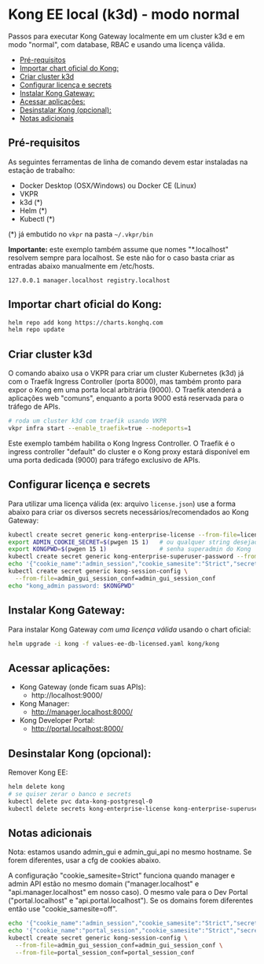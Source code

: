 # Kong EE local (k3d) - modo normal <!-- omit in toc -->

Passos para executar Kong Gateway localmente em um cluster k3d e em modo "normal", com database, RBAC e usando uma licença válida.

- [Pré-requisitos](#pré-requisitos)
- [Importar chart oficial do Kong:](#importar-chart-oficial-do-kong)
- [Criar cluster k3d](#criar-cluster-k3d)
- [Configurar licença e secrets](#configurar-licença-e-secrets)
- [Instalar Kong Gateway:](#instalar-kong-gateway)
- [Acessar aplicações:](#acessar-aplicações)
- [Desinstalar Kong (opcional):](#desinstalar-kong-opcional)
- [Notas adicionais](#notas-adicionais)

## Pré-requisitos

As seguintes ferramentas de linha de comando devem estar instaladas na estação de trabalho:

- Docker Desktop (OSX/Windows) ou Docker CE (Linux)
- VKPR
- k3d (*)
- Helm (*)
- Kubectl (*)

(*) já embutido no `vkpr` na pasta `~/.vkpr/bin`

**Importante:** este exemplo também assume que nomes "*.localhost" resolvem sempre para localhost. Se este não for o caso basta criar as entradas abaixo manualmente em /etc/hosts.

```
127.0.0.1 manager.localhost registry.localhost
```

## Importar chart oficial do Kong:

```sh
helm repo add kong https://charts.konghq.com
helm repo update
```

## Criar cluster k3d

O comando abaixo usa o VKPR para criar um cluster Kubernetes (k3d) já com o Traefik Ingress Controller (porta 8000), mas também pronto para expor o Kong em uma porta local arbitrária (9000). O Traefik atenderá a aplicações web "comuns", enquanto a porta 9000 está reservada para o tráfego de APIs. 

```sh
# roda um cluster k3d com traefik usando VKPR
vkpr infra start --enable_traefik=true --nodeports=1
```

Este exemplo também habilita o Kong Ingress Controller. O Traefik é o ingress controller "default" do cluster e o Kong proxy estará disponível em uma porta dedicada (9000) para tráfego exclusivo de APIs.

## Configurar licença e secrets

Para utilizar uma licença válida (ex: arquivo `license.json`) use a forma abaixo para criar os diversos secrets necessários/recomendados ao Kong Gateway:

```sh
kubectl create secret generic kong-enterprise-license --from-file=license=./license.json
export ADMIN_COOKIE_SECRET=$(pwgen 15 1)   # ou qualquer string desejada
export KONGPWD=$(pwgen 15 1)               # senha superadmin do Kong
kubectl create secret generic kong-enterprise-superuser-password --from-literal=password=$KONGPWD
echo '{"cookie_name":"admin_session","cookie_samesite":"Strict","secret":"'$ADMIN_COOKIE_SECRET'","cookie_secure":false,"storage":"kong"}' > admin_gui_session_conf
kubectl create secret generic kong-session-config \
  --from-file=admin_gui_session_conf=admin_gui_session_conf
echo "kong_admin password: $KONGPWD"
```

## Instalar Kong Gateway:

Para instalar Kong Gateway *com uma licença válida* usando o chart oficial:

```sh
helm upgrade -i kong -f values-ee-db-licensed.yaml kong/kong
```

## Acessar aplicações:

* Kong Gateway (onde ficam suas APIs):
  * http://localhost:9000/
* Kong Manager:
  * http://manager.localhost:8000/
* Kong Developer Portal:
  * http://portal.localhost:8000/

## Desinstalar Kong (opcional):

Remover Kong EE:

```sh
helm delete kong
# se quiser zerar o banco e secrets
kubectl delete pvc data-kong-postgresql-0
kubectl delete secrets kong-enterprise-license kong-enterprise-superuser-password kong-session-config
```

## Notas adicionais

Nota: estamos usando admin_gui e admin_gui_api no mesmo hostname. Se forem diferentes, usar a cfg de cookies abaixo.

A configuração "cookie_samesite=Strict" funciona quando manager e admin API estão no mesmo domain ("manager.localhost" e "api.manager.localhost" em nosso caso). O mesmo vale para o Dev Portal ("portal.localhost" e "api.portal.localhost"). Se os domains forem diferentes então use "cookie_samesite=off".

```sh
echo '{"cookie_name":"admin_session","cookie_samesite":"Strict","secret":"'$ADMIN_COOKIE_SECRET'","cookie_secure":false,"storage":"kong","cookie_domain":"manager.localhost"}' > admin_gui_session_conf
echo '{"cookie_name":"portal_session","cookie_samesite":"Strict","secret":"'$SESSION_COOKIE_SECRET'","cookie_secure":false,"storage":"kong","cookie_domain":"portal.localhost"}' > portal_session_conf
kubectl create secret generic kong-session-config \
  --from-file=admin_gui_session_conf=admin_gui_session_conf \
  --from-file=portal_session_conf=portal_session_conf
```